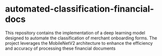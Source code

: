# automated-classification-financial-docs
This repository contains the implementation of a deep learning model designed to automate the classification of merchant onboarding forms. The project leverages the MobileNetV2 architecture to enhance the efficiency and accuracy of processing these financial documents
